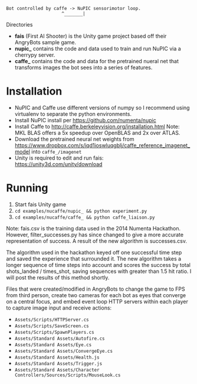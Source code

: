 ```
Bot controlled by caffe -> NuPIC sensorimotor loop.
                     ^_______|
```                     

Directories

* **fais** (First AI Shooter) is the Unity game project based off their AngryBots sample game.
* **nupic_** contains the code and data used to train and run NuPIC via a cherrypy server.
* **caffe_** contains the code and data for the pretrained nueral net that transforms images the bot sees into a series of features.

# Installation
* NuPIC and Caffe use different versions of numpy so I recommend using virtualenv to separate the python environments.
* Install NuPIC install per https://github.com/numenta/nupic
* Install Caffe to http://caffe.berkeleyvision.org/installation.html Note: MKL BLAS offers a 5x speedup over OpenBLAS
and 2x over ATLAS.
* Download the pretrained neural net weights from https://www.dropbox.com/s/iqd1ioswluqgblj/caffe_reference_imagenet_model into `caffe_/imagenet`
* Unity is required to edit and run fais: https://unity3d.com/unity/download

# Running
1. Start fais Unity game
2. `cd examples/nucaffe/nupic_ && python experiment.py`
3. `cd examples/nucaffe/caffe_ && python caffe_liaison.py`

Note: fais.csv is the training data used in the 2014 Numenta Hackathon.
However, filter_successes.py has since changed to give a more accurate representation of success.
A result of the new algorithm is successes.csv.

The algorithm used in the hackathon keyed off one successful time step and
saved the experience that surrounded it. The new algorithm takes
a longer sequence of time steps into account and scores the success by total
shots_landed / times_shot, saving sequences with greater than 1.5 hit ratio.
I will post the results of this method shortly.

Files that were created/modified in AngryBots to change the game to FPS from third person,
create two cameras for each bot as eyes that converge on a central focus, and
embed event loop HTTP servers within each player to capture image input and
receive actions:

* `Assets/Scripts/HTTPServer.cs`
* `Assets/Scripts/SaveScreen.cs`
* `Assets/Scripts/SpawnPlayers.cs`
* `Assets/Standard Assets/Autofire.cs`
* `Assets/Standard Assets/Eye.cs`
* `Assets/Standard Assets/ConvergeEye.cs`
* `Assets/Standard Assets/Health.js`
* `Assets/Standard Assets/Trigger.js`
* `Assets/Standard Assets/Character Controllers/Sources/Scripts/MouseLook.cs`




